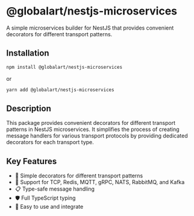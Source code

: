 # @globalart/nestjs-microservices

A simple microservices builder for NestJS that provides convenient decorators for different transport patterns.

## Installation

```bash
npm install @globalart/nestjs-microservices
```

or

```bash
yarn add @globalart/nestjs-microservices
```

## Description

This package provides convenient decorators for different transport patterns in NestJS microservices. It simplifies the process of creating message handlers for various transport protocols by providing dedicated decorators for each transport type.

## Key Features

- 🚀 Simple decorators for different transport patterns
- 🔧 Support for TCP, Redis, MQTT, gRPC, NATS, RabbitMQ, and Kafka
- 📋 Type-safe message handling
- 🛡️ Full TypeScript typing
- 🎯 Easy to use and integrate
